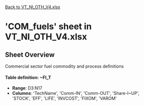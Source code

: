 [Back to VT_NI_OTH_V4.xlsx](README.md)

# 'COM_fuels' sheet in VT_NI_OTH_V4.xlsx

## Sheet Overview

Commercial sector fuel commodity and process definitions

#### Table definition: ~FI_T
- **Range**: D3:N17
- **Columns**: 'TechName', 'Comm-IN', 'Comm-OUT', 'Share-I\~UP', 'STOCK', 'EFF', 'LIFE', 'INVCOST', 'FIXOM', 'VAROM'

